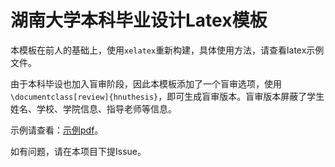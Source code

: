 # 湖南大学本科毕业设计Latex模板

本模板在前人的基础上，使用`xelatex`重新构建，具体使用方法，请查看latex示例文件。

由于本科毕设也加入盲审阶段，因此本模板添加了一个盲审选项，使用`\documentclass[review]{hnuthesis}`，即可生成盲审版本。盲审版本屏蔽了学生姓名、学校、学院信息、指导老师等信息。

示例请查看：[示例pdf](./hnu-paper.pdf)。

如有问题，请在本项目下提Issue。
